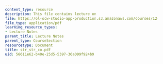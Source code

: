```yaml
---
content_type: resource
description: This file contains lecture on
file: https://ol-ocw-studio-app-production.s3.amazonaws.com/courses/12-524-mechanical-properties-of-rocks-fall-2005/56611e62b40e25d5539736a099f924b9_str_str_co.pdf
file_type: application/pdf
learning_resource_types:
- Lecture Notes
parent_title: Lecture Notes
parent_type: CourseSection
resourcetype: Document
title: str_str_co.pdf
uid: 56611e62-b40e-25d5-5397-36a099f924b9
---
```

